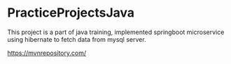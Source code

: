 # PracticeProjectsJava
This project is a part of java training, implemented springboot microservice using hibernate to fetch data from mysql server. 

https://mvnrepository.com/
